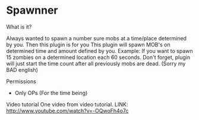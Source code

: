 Spawnner
========

What is it?

Always wanted to spawn a number sure mobs at a time/place determined by you. Then this plugin is for you This plugin will spawn MOB's on determined time and amount defined by you.
Example: If you want to spawn 15 zombies on a determined location each 60 seconds. Don't forget, plugin will just start the time count after all previously mobs are dead. (Sorry my BAD english)

Permissions
- Only OPs (For the time being)

Video tutorial
One video from video tutorial. LINK: http://www.youtube.com/watch?v=-OQwoFh4o7c
